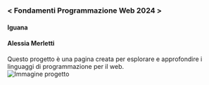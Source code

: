 ### < Fondamenti Programmazione Web 2024 >
####  Iguana
#### Alessia Merletti
Questo progetto è una pagina creata per esplorare e approfondire i linguaggi di programmazione per il web.  
![Immagine progetto](https://raw.githubusercontent.com/zumatt/Fondamenti-Programmazione-Web-24/main/Attivit%C3%A0/Alessia%20Merletti/Progetto%20Finale/Merletti_Alessia.png)